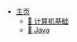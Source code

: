 * [<i class="fa fa-paper-plane-o fa-1x"></i> 主页](https://kunaly.gitee.io/Kunaly-Notes/#/README)
    * [📑 计算机基础](README?id=📑-计算机基础)
    * [🍵 Java](README?id=🍵-java)
    